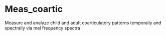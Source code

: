# Meas_coartic
Measure and analyze child and adult coarticulatory patterns temporally and spectrally via mel frequency spectra
